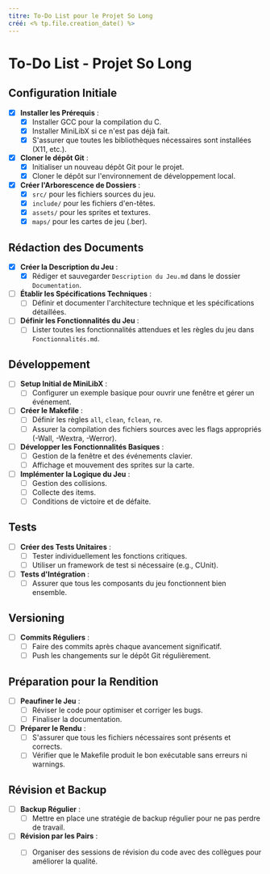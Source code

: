 ```yaml
---
titre: To-Do List pour le Projet So Long
créé: <% tp.file.creation_date() %>
---
```


# To-Do List - Projet So Long

## Configuration Initiale

- [x] **Installer les Prérequis** :
  - [x] Installer GCC pour la compilation du C.
  - [x] Installer MiniLibX si ce n'est pas déjà fait.
  - [x] S'assurer que toutes les bibliothèques nécessaires sont installées (X11, etc.).

- [x] **Cloner le dépôt Git** :
  - [x] Initialiser un nouveau dépôt Git pour le projet.
  - [x] Cloner le dépôt sur l'environnement de développement local.

- [x] **Créer l'Arborescence de Dossiers** :
  - [x] `src/` pour les fichiers sources du jeu.
  - [x] `include/` pour les fichiers d'en-têtes.
  - [x] `assets/` pour les sprites et textures.
  - [x] `maps/` pour les cartes de jeu (.ber).

## Rédaction des Documents

- [x] **Créer la Description du Jeu** :
  - [x] Rédiger et sauvegarder `Description du Jeu.md` dans le dossier `Documentation`.

- [ ] **Établir les Spécifications Techniques** :
  - [ ] Définir et documenter l'architecture technique et les spécifications détaillées.

- [ ] **Définir les Fonctionnalités du Jeu** :
  - [ ] Lister toutes les fonctionnalités attendues et les règles du jeu dans `Fonctionnalités.md`.

## Développement

- [ ] **Setup Initial de MiniLibX** :
  - [ ] Configurer un exemple basique pour ouvrir une fenêtre et gérer un événement.

- [ ] **Créer le Makefile** :
  - [ ] Définir les règles `all`, `clean`, `fclean`, `re`.
  - [ ] Assurer la compilation des fichiers sources avec les flags appropriés (-Wall, -Wextra, -Werror).

- [ ] **Développer les Fonctionnalités Basiques** :
  - [ ] Gestion de la fenêtre et des événements clavier.
  - [ ] Affichage et mouvement des sprites sur la carte.

- [ ] **Implémenter la Logique du Jeu** :
  - [ ] Gestion des collisions.
  - [ ] Collecte des items.
  - [ ] Conditions de victoire et de défaite.

## Tests

- [ ] **Créer des Tests Unitaires** :
  - [ ] Tester individuellement les fonctions critiques.
  - [ ] Utiliser un framework de test si nécessaire (e.g., CUnit).

- [ ] **Tests d'Intégration** :
  - [ ] Assurer que tous les composants du jeu fonctionnent bien ensemble.

## Versioning

- [ ] **Commits Réguliers** :
  - [ ] Faire des commits après chaque avancement significatif.
  - [ ] Push les changements sur le dépôt Git régulièrement.

## Préparation pour la Rendition

- [ ] **Peaufiner le Jeu** :
  - [ ] Réviser le code pour optimiser et corriger les bugs.
  - [ ] Finaliser la documentation.

- [ ] **Préparer le Rendu** :
  - [ ] S'assurer que tous les fichiers nécessaires sont présents et corrects.
  - [ ] Vérifier que le Makefile produit le bon exécutable sans erreurs ni warnings.

## Révision et Backup

- [ ] **Backup Régulier** :
  - [ ] Mettre en place une stratégie de backup régulier pour ne pas perdre de travail.

- [ ] **Révision par les Pairs** :
  - [ ] Organiser des sessions de révision du code avec des collègues pour améliorer la qualité.

